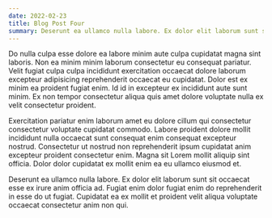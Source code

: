 ```yaml
---
date: 2022-02-23
title: Blog Post Four
summary: Deserunt ea ullamco nulla labore. Ex dolor elit laborum sunt sit occaecat esse ex irure anim officia ad. Fugiat enim dolor fugiat enim do reprehenderit in esse do ut fugiat. Cupidatat ea ex mollit et proident velit aliqua voluptate occaecat consectetur anim non qui.
---
```


Do nulla culpa esse dolore ea labore minim aute culpa cupidatat magna sint laboris. Non ea minim minim laborum consectetur eu consequat pariatur. Velit fugiat culpa culpa incididunt exercitation occaecat dolore laborum excepteur adipisicing reprehenderit occaecat eu cupidatat. Dolor est ex minim ea proident fugiat enim. Id id in excepteur ex incididunt aute sunt minim. Ex non tempor consectetur aliqua quis amet dolore voluptate nulla ex velit consectetur proident.

Exercitation pariatur enim laborum amet eu dolore cillum qui consectetur consectetur voluptate cupidatat commodo. Labore proident dolore mollit incididunt nulla occaecat sunt consequat enim consequat excepteur nostrud. Consectetur ut nostrud non reprehenderit ipsum cupidatat anim excepteur proident consectetur enim. Magna sit Lorem mollit aliquip sint officia. Dolor dolor cupidatat ex mollit enim ea eu ullamco eiusmod et.

Deserunt ea ullamco nulla labore. Ex dolor elit laborum sunt sit occaecat esse ex irure anim officia ad. Fugiat enim dolor fugiat enim do reprehenderit in esse do ut fugiat. Cupidatat ea ex mollit et proident velit aliqua voluptate occaecat consectetur anim non qui.
